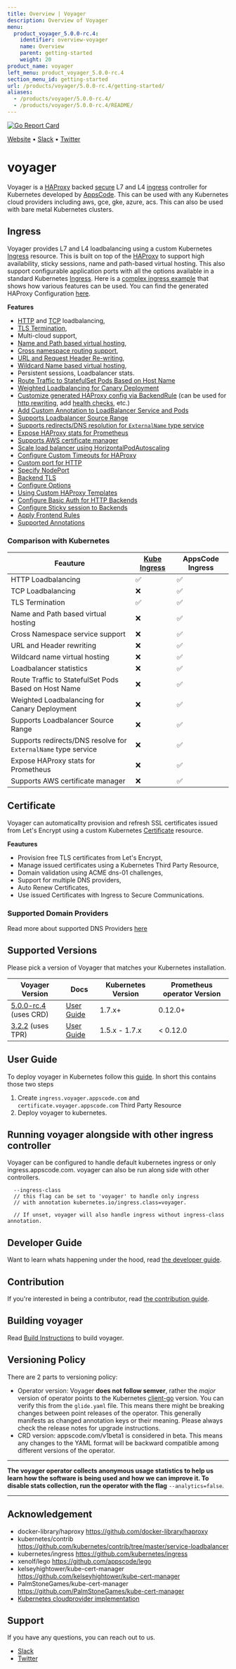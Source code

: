 ```yaml
---
title: Overview | Voyager
description: Overview of Voyager
menu:
  product_voyager_5.0.0-rc.4:
    identifier: overview-voyager
    name: Overview
    parent: getting-started
    weight: 20
product_name: voyager
left_menu: product_voyager_5.0.0-rc.4
section_menu_id: getting-started
url: /products/voyager/5.0.0-rc.4/getting-started/
aliases:
  - /products/voyager/5.0.0-rc.4/
  - /products/voyager/5.0.0-rc.4/README/
---
```


[![Go Report Card](https://goreportcard.com/badge/github.com/appscode/voyager)](https://goreportcard.com/report/github.com/appscode/voyager)

[Website](https://appscode.com) • [Slack](https://slack.appscode.com) • [Twitter](https://twitter.com/AppsCodeHQ)

# voyager
Voyager is a [HAProxy](http://www.haproxy.org/) backed [secure](#certificate) L7 and L4 [ingress](#ingress) controller for Kubernetes developed by
[AppsCode](https://appscode.com). This can be used with any Kubernetes cloud providers including aws, gce, gke, azure, acs. This can also be used with bare metal Kubernetes clusters.


## Ingress
Voyager provides L7 and L4 loadbalancing using a custom Kubernetes [Ingress](/docs/user-guide/ingress) resource. This is built on top of the [HAProxy](http://www.haproxy.org/) to support high availability, sticky sessions, name and path-based virtual hosting.
This also support configurable application ports with all the options available in a standard Kubernetes [Ingress](https://kubernetes.io/docs/user-guide/ingress/). Here 
is a [complex ingress example](hack/example/ingress.yaml) that shows how various features can be used.
You can find the generated HAProxy Configuration [here](hack/example/haproxy_generated.cfg).

**Features**
  - [HTTP](/docs/user-guide/ingress/single-service.md) and [TCP](/docs/user-guide/ingress/tcp.md) loadbalancing,
  - [TLS Termination](/docs/user-guide/ingress/tls.md),
  - Multi-cloud support,
  - [Name and Path based virtual hosting](/docs/user-guide/ingress/named-virtual-hosting.md),
  - [Cross namespace routing support](/docs/user-guide/ingress/named-virtual-hosting.md#cross-namespace-traffic-routing),
  - [URL and Request Header Re-writing](/docs/user-guide/ingress/header-rewrite.md),
  - [Wildcard Name based virtual hosting](/docs/user-guide/ingress/named-virtual-hosting.md),
  - Persistent sessions, Loadbalancer stats.
  - [Route Traffic to StatefulSet Pods Based on Host Name](/docs/user-guide/ingress/statefulset-pod.md)
  - [Weighted Loadbalancing for Canary Deployment](/docs/user-guide/ingress/weighted.md)
  - [Customize generated HAProxy config via BackendRule](/docs/user-guide/ingress/backend-rule.md) (can be used for [http rewriting](https://www.haproxy.com/doc/aloha/7.0/haproxy/http_rewriting.html), add [health checks](https://www.haproxy.com/doc/aloha/7.0/haproxy/healthchecks.html), etc.)
  - [Add Custom Annotation to LoadBalancer Service and Pods](/docs/user-guide/ingress/annotations.md)
  - [Supports Loadbalancer Source Range](/docs/user-guide/ingress/source-range.md)
  - [Supports redirects/DNS resolution for `ExternalName` type service](/docs/user-guide/ingress/external-svc.md)
  - [Expose HAProxy stats for Prometheus](/docs/user-guide/ingress/stats-and-prometheus.md)
  - [Supports AWS certificate manager](/docs/user-guide/ingress/aws-cert-manager.md)
  - [Scale load balancer using HorizontalPodAutoscaling](/docs/user-guide/ingress/replicas-and-autoscaling.md)
  - [Configure Custom Timeouts for HAProxy](/docs/user-guide/ingress/configure-timeouts.md)
  - [Custom port for HTTP](/docs/user-guide/ingress/custom-http-port.md)
  - [Specify NodePort](/docs/user-guide/ingress/node-port.md)
  - [Backend TLS](/docs/user-guide/ingress/backend-tls.md)
  - [Configure Options](/docs/user-guide/ingress/configure-options.md)
  - [Using Custom HAProxy Templates](/docs/user-guide/ingress/custom-templates.md)
  - [Configure Basic Auth for HTTP Backends](/docs/user-guide/ingress/basic-auth.md)
  - [Configure Sticky session to Backends](/docs/user-guide/ingress/sticky-session.md)
  - [Apply Frontend Rules](/docs/user-guide/ingress/frontend-rule.md)
  - [Supported Annotations](/docs/user-guide/ingress/ingress-annotations.md)

### Comparison with Kubernetes
| Feauture | [Kube Ingress](https://kubernetes.io/docs/concepts/services-networking/ingress/) | AppsCode Ingress |
|----------|--------------|------------------|
| HTTP Loadbalancing| :white_check_mark: | :white_check_mark: |
| TCP Loadbalancing | :x: | :white_check_mark: |
| TLS Termination | :white_check_mark: | :white_check_mark: |
| Name and Path based virtual hosting | :x: | :white_check_mark: |
| Cross Namespace service support | :x: | :white_check_mark: |
| URL and Header rewriting | :x: | :white_check_mark: |
| Wildcard name virtual hosting | :x: | :white_check_mark: |
| Loadbalancer statistics | :x: | :white_check_mark: |
| Route Traffic to StatefulSet Pods Based on Host Name | :x: | :white_check_mark: |
| Weighted Loadbalancing for Canary Deployment| :x: | :white_check_mark: |
| Supports Loadbalancer Source Range | :x: | :white_check_mark: |
| Supports redirects/DNS resolve for `ExternalName` type service | :x: | :white_check_mark: |
| Expose HAProxy stats for Prometheus | :x: | :white_check_mark: |
| Supports AWS certificate manager | :x: | :white_check_mark: |

## Certificate
Voyager can automaticallty provision and refresh SSL certificates issued from Let's Encrypt using a custom Kubernetes [Certificate](/docs/user-guide/certificate) resource. 

**Feautures**
- Provision free TLS certificates from Let's Encrypt,
- Manage issued certificates using a Kubernetes Third Party Resource,
- Domain validation using ACME dns-01 challenges,
- Support for multiple DNS providers,
- Auto Renew Certificates,
- Use issued Certificates with Ingress to Secure Communications.


### Supported Domain Providers
Read more about supported DNS Providers [here](/docs/user-guide/certificate/provider.md)

## Supported Versions
Please pick a version of Voyager that matches your Kubernetes installation.

| Voyager Version                                                                        | Docs                                                                    | Kubernetes Version | Prometheus operator Version |
|----------------------------------------------------------------------------------------|-------------------------------------------------------------------------|--------------------|-----------------------------|
| [5.0.0-rc.4](https://github.com/appscode/voyager/releases/tag/5.0.0-rc.4) (uses CRD) | [User Guide](https://github.com/appscode/voyager/tree/5.0.0-rc.4/docs) | 1.7.x+             | 0.12.0+                     |
| [3.2.2](https://github.com/appscode/voyager/releases/tag/3.2.2) (uses TPR)             | [User Guide](https://github.com/appscode/voyager/tree/3.2.2/docs)       | 1.5.x - 1.7.x      | < 0.12.0                    |


## User Guide
To deploy voyager in Kubernetes follow this [guide](/docs/install.md). In short this contains those two steps

1. Create `ingress.voyager.appscode.com` and `certificate.voyager.appscode.com` Third Party Resource
2. Deploy voyager to kubernetes.

## Running voyager alongside with other ingress controller
Voyager can be configured to handle default kubernetes ingress or only ingress.appscode.com. voyager can also be run
along side with other controllers.

```console
  --ingress-class
  // this flag can be set to 'voyager' to handle only ingress
  // with annotation kubernetes.io/ingress.class=voyager.

  // If unset, voyager will also handle ingress without ingress-class annotation.
```

## Developer Guide
Want to learn whats happening under the hood, read [the developer guide](/docs/developer-guide/README.md).

## Contribution
If you're interested in being a contributor, read [the contribution guide](CONTRIBUTING.md).

## Building voyager
Read [Build Instructions](/docs/developer-guide/build.md) to build voyager.

## Versioning Policy
There are 2 parts to versioning policy:
 - Operator version: Voyager __does not follow semver__, rather the _major_ version of operator points to the
Kubernetes [client-go](https://github.com/kubernetes/client-go#branches-and-tags) version. You can verify this
from the `glide.yaml` file. This means there might be breaking changes between point releases of the operator.
This generally manifests as changed annotation keys or their meaning.
Please always check the release notes for upgrade instructions.
 - CRD version: appscode.com/v1beta1 is considered in beta. This means any changes to the YAML format will be backward
compatible among different versions of the operator.

---

**The voyager operator collects anonymous usage statistics to help us learn how the software is being used and how we can improve it.
To disable stats collection, run the operator with the flag** `--analytics=false`.

---

## Acknowledgement
 - docker-library/haproxy https://github.com/docker-library/haproxy
 - kubernetes/contrib https://github.com/kubernetes/contrib/tree/master/service-loadbalancer
 - kubernetes/ingress https://github.com/kubernetes/ingress
 - xenolf/lego https://github.com/appscode/lego
 - kelseyhightower/kube-cert-manager https://github.com/kelseyhightower/kube-cert-manager
 - PalmStoneGames/kube-cert-manager https://github.com/PalmStoneGames/kube-cert-manager
 - [Kubernetes cloudprovider implementation](https://github.com/kubernetes/kubernetes/tree/master/pkg/cloudprovider)

## Support
If you have any questions, you can reach out to us.
* [Slack](https://slack.appscode.com)
* [Twitter](https://twitter.com/AppsCodeHQ)
